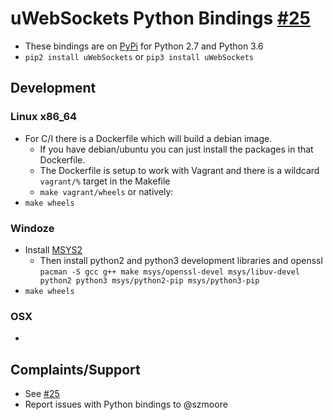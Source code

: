 # uWebSockets Python Bindings [#25](https://github.com/uNetworking/bindings/pull/25)

 * These bindings are on [PyPi](https://pypi.python.org/pypi/uWebSockets) for Python 2.7 and Python 3.6
 * `pip2 install uWebSockets` or `pip3 install uWebSockets`

## Development

### Linux x86_64
 * For C/I there is a Dockerfile which will build a debian image. 
   * If you have debian/ubuntu you can just install the packages in that Dockerfile.
   * The Dockerfile is setup to work with Vagrant and there is a wildcard `vagrant/%` target in the Makefile
   * `make vagrant/wheels` or natively:
 * `make wheels`
 
### Windoze
 * Install [MSYS2](http://www.msys2.org/)
   * Then install python2 and python3 development libraries and openssl
     `pacman -S gcc g++ make msys/openssl-devel msys/libuv-devel python2 python3 msys/python2-pip msys/python3-pip`
 * `make wheels`

### OSX
 * 
 
 
## Complaints/Support
 * See [#25](https://github.com/uNetworking/bindings/pull/25)
 * Report issues with Python bindings to @szmoore
